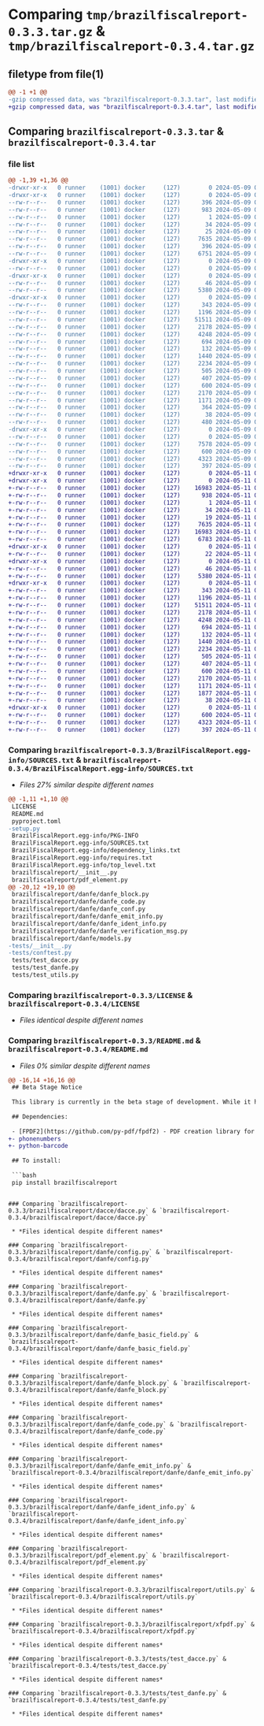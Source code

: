 # Comparing `tmp/brazilfiscalreport-0.3.3.tar.gz` & `tmp/brazilfiscalreport-0.3.4.tar.gz`

## filetype from file(1)

```diff
@@ -1 +1 @@
-gzip compressed data, was "brazilfiscalreport-0.3.3.tar", last modified: Thu May  9 02:21:30 2024, max compression
+gzip compressed data, was "brazilfiscalreport-0.3.4.tar", last modified: Sat May 11 01:51:21 2024, max compression
```

## Comparing `brazilfiscalreport-0.3.3.tar` & `brazilfiscalreport-0.3.4.tar`

### file list

```diff
@@ -1,39 +1,36 @@
-drwxr-xr-x   0 runner    (1001) docker     (127)        0 2024-05-09 02:21:30.384814 brazilfiscalreport-0.3.3/
-drwxr-xr-x   0 runner    (1001) docker     (127)        0 2024-05-09 02:21:30.384814 brazilfiscalreport-0.3.3/BrazilFiscalReport.egg-info/
--rw-r--r--   0 runner    (1001) docker     (127)      396 2024-05-09 02:21:30.000000 brazilfiscalreport-0.3.3/BrazilFiscalReport.egg-info/PKG-INFO
--rw-r--r--   0 runner    (1001) docker     (127)      983 2024-05-09 02:21:30.000000 brazilfiscalreport-0.3.3/BrazilFiscalReport.egg-info/SOURCES.txt
--rw-r--r--   0 runner    (1001) docker     (127)        1 2024-05-09 02:21:30.000000 brazilfiscalreport-0.3.3/BrazilFiscalReport.egg-info/dependency_links.txt
--rw-r--r--   0 runner    (1001) docker     (127)       34 2024-05-09 02:21:30.000000 brazilfiscalreport-0.3.3/BrazilFiscalReport.egg-info/requires.txt
--rw-r--r--   0 runner    (1001) docker     (127)       25 2024-05-09 02:21:30.000000 brazilfiscalreport-0.3.3/BrazilFiscalReport.egg-info/top_level.txt
--rw-r--r--   0 runner    (1001) docker     (127)     7635 2024-05-09 02:21:26.000000 brazilfiscalreport-0.3.3/LICENSE
--rw-r--r--   0 runner    (1001) docker     (127)      396 2024-05-09 02:21:30.384814 brazilfiscalreport-0.3.3/PKG-INFO
--rw-r--r--   0 runner    (1001) docker     (127)     6751 2024-05-09 02:21:26.000000 brazilfiscalreport-0.3.3/README.md
-drwxr-xr-x   0 runner    (1001) docker     (127)        0 2024-05-09 02:21:30.380814 brazilfiscalreport-0.3.3/brazilfiscalreport/
--rw-r--r--   0 runner    (1001) docker     (127)        0 2024-05-09 02:21:26.000000 brazilfiscalreport-0.3.3/brazilfiscalreport/__init__.py
-drwxr-xr-x   0 runner    (1001) docker     (127)        0 2024-05-09 02:21:30.380814 brazilfiscalreport-0.3.3/brazilfiscalreport/dacce/
--rw-r--r--   0 runner    (1001) docker     (127)       46 2024-05-09 02:21:26.000000 brazilfiscalreport-0.3.3/brazilfiscalreport/dacce/__init__.py
--rw-r--r--   0 runner    (1001) docker     (127)     5380 2024-05-09 02:21:26.000000 brazilfiscalreport-0.3.3/brazilfiscalreport/dacce/dacce.py
-drwxr-xr-x   0 runner    (1001) docker     (127)        0 2024-05-09 02:21:30.384814 brazilfiscalreport-0.3.3/brazilfiscalreport/danfe/
--rw-r--r--   0 runner    (1001) docker     (127)      343 2024-05-09 02:21:26.000000 brazilfiscalreport-0.3.3/brazilfiscalreport/danfe/__init__.py
--rw-r--r--   0 runner    (1001) docker     (127)     1196 2024-05-09 02:21:26.000000 brazilfiscalreport-0.3.3/brazilfiscalreport/danfe/config.py
--rw-r--r--   0 runner    (1001) docker     (127)    51511 2024-05-09 02:21:26.000000 brazilfiscalreport-0.3.3/brazilfiscalreport/danfe/danfe.py
--rw-r--r--   0 runner    (1001) docker     (127)     2178 2024-05-09 02:21:26.000000 brazilfiscalreport-0.3.3/brazilfiscalreport/danfe/danfe_basic_field.py
--rw-r--r--   0 runner    (1001) docker     (127)     4248 2024-05-09 02:21:26.000000 brazilfiscalreport-0.3.3/brazilfiscalreport/danfe/danfe_block.py
--rw-r--r--   0 runner    (1001) docker     (127)      694 2024-05-09 02:21:26.000000 brazilfiscalreport-0.3.3/brazilfiscalreport/danfe/danfe_code.py
--rw-r--r--   0 runner    (1001) docker     (127)      132 2024-05-09 02:21:26.000000 brazilfiscalreport-0.3.3/brazilfiscalreport/danfe/danfe_conf.py
--rw-r--r--   0 runner    (1001) docker     (127)     1440 2024-05-09 02:21:26.000000 brazilfiscalreport-0.3.3/brazilfiscalreport/danfe/danfe_emit_info.py
--rw-r--r--   0 runner    (1001) docker     (127)     2234 2024-05-09 02:21:26.000000 brazilfiscalreport-0.3.3/brazilfiscalreport/danfe/danfe_ident_info.py
--rw-r--r--   0 runner    (1001) docker     (127)      505 2024-05-09 02:21:26.000000 brazilfiscalreport-0.3.3/brazilfiscalreport/danfe/danfe_verification_msg.py
--rw-r--r--   0 runner    (1001) docker     (127)      407 2024-05-09 02:21:26.000000 brazilfiscalreport-0.3.3/brazilfiscalreport/danfe/models.py
--rw-r--r--   0 runner    (1001) docker     (127)      600 2024-05-09 02:21:26.000000 brazilfiscalreport-0.3.3/brazilfiscalreport/pdf_element.py
--rw-r--r--   0 runner    (1001) docker     (127)     2170 2024-05-09 02:21:26.000000 brazilfiscalreport-0.3.3/brazilfiscalreport/utils.py
--rw-r--r--   0 runner    (1001) docker     (127)     1171 2024-05-09 02:21:26.000000 brazilfiscalreport-0.3.3/brazilfiscalreport/xfpdf.py
--rw-r--r--   0 runner    (1001) docker     (127)      364 2024-05-09 02:21:26.000000 brazilfiscalreport-0.3.3/pyproject.toml
--rw-r--r--   0 runner    (1001) docker     (127)       38 2024-05-09 02:21:30.384814 brazilfiscalreport-0.3.3/setup.cfg
--rw-r--r--   0 runner    (1001) docker     (127)      480 2024-05-09 02:21:26.000000 brazilfiscalreport-0.3.3/setup.py
-drwxr-xr-x   0 runner    (1001) docker     (127)        0 2024-05-09 02:21:30.384814 brazilfiscalreport-0.3.3/tests/
--rw-r--r--   0 runner    (1001) docker     (127)        0 2024-05-09 02:21:26.000000 brazilfiscalreport-0.3.3/tests/__init__.py
--rw-r--r--   0 runner    (1001) docker     (127)     7578 2024-05-09 02:21:26.000000 brazilfiscalreport-0.3.3/tests/conftest.py
--rw-r--r--   0 runner    (1001) docker     (127)      600 2024-05-09 02:21:26.000000 brazilfiscalreport-0.3.3/tests/test_dacce.py
--rw-r--r--   0 runner    (1001) docker     (127)     4323 2024-05-09 02:21:26.000000 brazilfiscalreport-0.3.3/tests/test_danfe.py
--rw-r--r--   0 runner    (1001) docker     (127)      397 2024-05-09 02:21:26.000000 brazilfiscalreport-0.3.3/tests/test_utils.py
+drwxr-xr-x   0 runner    (1001) docker     (127)        0 2024-05-11 01:51:21.779507 brazilfiscalreport-0.3.4/
+drwxr-xr-x   0 runner    (1001) docker     (127)        0 2024-05-11 01:51:21.779507 brazilfiscalreport-0.3.4/BrazilFiscalReport.egg-info/
+-rw-r--r--   0 runner    (1001) docker     (127)    16983 2024-05-11 01:51:21.000000 brazilfiscalreport-0.3.4/BrazilFiscalReport.egg-info/PKG-INFO
+-rw-r--r--   0 runner    (1001) docker     (127)      938 2024-05-11 01:51:21.000000 brazilfiscalreport-0.3.4/BrazilFiscalReport.egg-info/SOURCES.txt
+-rw-r--r--   0 runner    (1001) docker     (127)        1 2024-05-11 01:51:21.000000 brazilfiscalreport-0.3.4/BrazilFiscalReport.egg-info/dependency_links.txt
+-rw-r--r--   0 runner    (1001) docker     (127)       34 2024-05-11 01:51:21.000000 brazilfiscalreport-0.3.4/BrazilFiscalReport.egg-info/requires.txt
+-rw-r--r--   0 runner    (1001) docker     (127)       19 2024-05-11 01:51:21.000000 brazilfiscalreport-0.3.4/BrazilFiscalReport.egg-info/top_level.txt
+-rw-r--r--   0 runner    (1001) docker     (127)     7635 2024-05-11 01:51:17.000000 brazilfiscalreport-0.3.4/LICENSE
+-rw-r--r--   0 runner    (1001) docker     (127)    16983 2024-05-11 01:51:21.779507 brazilfiscalreport-0.3.4/PKG-INFO
+-rw-r--r--   0 runner    (1001) docker     (127)     6783 2024-05-11 01:51:17.000000 brazilfiscalreport-0.3.4/README.md
+drwxr-xr-x   0 runner    (1001) docker     (127)        0 2024-05-11 01:51:21.775507 brazilfiscalreport-0.3.4/brazilfiscalreport/
+-rw-r--r--   0 runner    (1001) docker     (127)       22 2024-05-11 01:51:17.000000 brazilfiscalreport-0.3.4/brazilfiscalreport/__init__.py
+drwxr-xr-x   0 runner    (1001) docker     (127)        0 2024-05-11 01:51:21.775507 brazilfiscalreport-0.3.4/brazilfiscalreport/dacce/
+-rw-r--r--   0 runner    (1001) docker     (127)       46 2024-05-11 01:51:17.000000 brazilfiscalreport-0.3.4/brazilfiscalreport/dacce/__init__.py
+-rw-r--r--   0 runner    (1001) docker     (127)     5380 2024-05-11 01:51:17.000000 brazilfiscalreport-0.3.4/brazilfiscalreport/dacce/dacce.py
+drwxr-xr-x   0 runner    (1001) docker     (127)        0 2024-05-11 01:51:21.779507 brazilfiscalreport-0.3.4/brazilfiscalreport/danfe/
+-rw-r--r--   0 runner    (1001) docker     (127)      343 2024-05-11 01:51:17.000000 brazilfiscalreport-0.3.4/brazilfiscalreport/danfe/__init__.py
+-rw-r--r--   0 runner    (1001) docker     (127)     1196 2024-05-11 01:51:17.000000 brazilfiscalreport-0.3.4/brazilfiscalreport/danfe/config.py
+-rw-r--r--   0 runner    (1001) docker     (127)    51511 2024-05-11 01:51:17.000000 brazilfiscalreport-0.3.4/brazilfiscalreport/danfe/danfe.py
+-rw-r--r--   0 runner    (1001) docker     (127)     2178 2024-05-11 01:51:17.000000 brazilfiscalreport-0.3.4/brazilfiscalreport/danfe/danfe_basic_field.py
+-rw-r--r--   0 runner    (1001) docker     (127)     4248 2024-05-11 01:51:17.000000 brazilfiscalreport-0.3.4/brazilfiscalreport/danfe/danfe_block.py
+-rw-r--r--   0 runner    (1001) docker     (127)      694 2024-05-11 01:51:17.000000 brazilfiscalreport-0.3.4/brazilfiscalreport/danfe/danfe_code.py
+-rw-r--r--   0 runner    (1001) docker     (127)      132 2024-05-11 01:51:17.000000 brazilfiscalreport-0.3.4/brazilfiscalreport/danfe/danfe_conf.py
+-rw-r--r--   0 runner    (1001) docker     (127)     1440 2024-05-11 01:51:17.000000 brazilfiscalreport-0.3.4/brazilfiscalreport/danfe/danfe_emit_info.py
+-rw-r--r--   0 runner    (1001) docker     (127)     2234 2024-05-11 01:51:17.000000 brazilfiscalreport-0.3.4/brazilfiscalreport/danfe/danfe_ident_info.py
+-rw-r--r--   0 runner    (1001) docker     (127)      505 2024-05-11 01:51:17.000000 brazilfiscalreport-0.3.4/brazilfiscalreport/danfe/danfe_verification_msg.py
+-rw-r--r--   0 runner    (1001) docker     (127)      407 2024-05-11 01:51:17.000000 brazilfiscalreport-0.3.4/brazilfiscalreport/danfe/models.py
+-rw-r--r--   0 runner    (1001) docker     (127)      600 2024-05-11 01:51:17.000000 brazilfiscalreport-0.3.4/brazilfiscalreport/pdf_element.py
+-rw-r--r--   0 runner    (1001) docker     (127)     2170 2024-05-11 01:51:17.000000 brazilfiscalreport-0.3.4/brazilfiscalreport/utils.py
+-rw-r--r--   0 runner    (1001) docker     (127)     1171 2024-05-11 01:51:17.000000 brazilfiscalreport-0.3.4/brazilfiscalreport/xfpdf.py
+-rw-r--r--   0 runner    (1001) docker     (127)     1877 2024-05-11 01:51:17.000000 brazilfiscalreport-0.3.4/pyproject.toml
+-rw-r--r--   0 runner    (1001) docker     (127)       38 2024-05-11 01:51:21.779507 brazilfiscalreport-0.3.4/setup.cfg
+drwxr-xr-x   0 runner    (1001) docker     (127)        0 2024-05-11 01:51:21.779507 brazilfiscalreport-0.3.4/tests/
+-rw-r--r--   0 runner    (1001) docker     (127)      600 2024-05-11 01:51:17.000000 brazilfiscalreport-0.3.4/tests/test_dacce.py
+-rw-r--r--   0 runner    (1001) docker     (127)     4323 2024-05-11 01:51:17.000000 brazilfiscalreport-0.3.4/tests/test_danfe.py
+-rw-r--r--   0 runner    (1001) docker     (127)      397 2024-05-11 01:51:17.000000 brazilfiscalreport-0.3.4/tests/test_utils.py
```

### Comparing `brazilfiscalreport-0.3.3/BrazilFiscalReport.egg-info/SOURCES.txt` & `brazilfiscalreport-0.3.4/BrazilFiscalReport.egg-info/SOURCES.txt`

 * *Files 27% similar despite different names*

```diff
@@ -1,11 +1,10 @@
 LICENSE
 README.md
 pyproject.toml
-setup.py
 BrazilFiscalReport.egg-info/PKG-INFO
 BrazilFiscalReport.egg-info/SOURCES.txt
 BrazilFiscalReport.egg-info/dependency_links.txt
 BrazilFiscalReport.egg-info/requires.txt
 BrazilFiscalReport.egg-info/top_level.txt
 brazilfiscalreport/__init__.py
 brazilfiscalreport/pdf_element.py
@@ -20,12 +19,10 @@
 brazilfiscalreport/danfe/danfe_block.py
 brazilfiscalreport/danfe/danfe_code.py
 brazilfiscalreport/danfe/danfe_conf.py
 brazilfiscalreport/danfe/danfe_emit_info.py
 brazilfiscalreport/danfe/danfe_ident_info.py
 brazilfiscalreport/danfe/danfe_verification_msg.py
 brazilfiscalreport/danfe/models.py
-tests/__init__.py
-tests/conftest.py
 tests/test_dacce.py
 tests/test_danfe.py
 tests/test_utils.py
```

### Comparing `brazilfiscalreport-0.3.3/LICENSE` & `brazilfiscalreport-0.3.4/LICENSE`

 * *Files identical despite different names*

### Comparing `brazilfiscalreport-0.3.3/README.md` & `brazilfiscalreport-0.3.4/README.md`

 * *Files 0% similar despite different names*

```diff
@@ -16,14 +16,16 @@
 ## Beta Stage Notice
 
 This library is currently in the beta stage of development. While it has many of the intended features implemented, it is still undergoing testing and improvements. Users should note that during this phase, functionality may change and some instability may occur. We welcome feedback on any issues or suggestions for enhancements. Use in production environments should be approached with caution.
 
 ## Dependencies:
 
 - [FPDF2](https://github.com/py-pdf/fpdf2) - PDF creation library for Python
+- phonenumbers
+- python-barcode
 
 ## To install:
 
 ```bash
 pip install brazilfiscalreport
 ```
```

### Comparing `brazilfiscalreport-0.3.3/brazilfiscalreport/dacce/dacce.py` & `brazilfiscalreport-0.3.4/brazilfiscalreport/dacce/dacce.py`

 * *Files identical despite different names*

### Comparing `brazilfiscalreport-0.3.3/brazilfiscalreport/danfe/config.py` & `brazilfiscalreport-0.3.4/brazilfiscalreport/danfe/config.py`

 * *Files identical despite different names*

### Comparing `brazilfiscalreport-0.3.3/brazilfiscalreport/danfe/danfe.py` & `brazilfiscalreport-0.3.4/brazilfiscalreport/danfe/danfe.py`

 * *Files identical despite different names*

### Comparing `brazilfiscalreport-0.3.3/brazilfiscalreport/danfe/danfe_basic_field.py` & `brazilfiscalreport-0.3.4/brazilfiscalreport/danfe/danfe_basic_field.py`

 * *Files identical despite different names*

### Comparing `brazilfiscalreport-0.3.3/brazilfiscalreport/danfe/danfe_block.py` & `brazilfiscalreport-0.3.4/brazilfiscalreport/danfe/danfe_block.py`

 * *Files identical despite different names*

### Comparing `brazilfiscalreport-0.3.3/brazilfiscalreport/danfe/danfe_code.py` & `brazilfiscalreport-0.3.4/brazilfiscalreport/danfe/danfe_code.py`

 * *Files identical despite different names*

### Comparing `brazilfiscalreport-0.3.3/brazilfiscalreport/danfe/danfe_emit_info.py` & `brazilfiscalreport-0.3.4/brazilfiscalreport/danfe/danfe_emit_info.py`

 * *Files identical despite different names*

### Comparing `brazilfiscalreport-0.3.3/brazilfiscalreport/danfe/danfe_ident_info.py` & `brazilfiscalreport-0.3.4/brazilfiscalreport/danfe/danfe_ident_info.py`

 * *Files identical despite different names*

### Comparing `brazilfiscalreport-0.3.3/brazilfiscalreport/pdf_element.py` & `brazilfiscalreport-0.3.4/brazilfiscalreport/pdf_element.py`

 * *Files identical despite different names*

### Comparing `brazilfiscalreport-0.3.3/brazilfiscalreport/utils.py` & `brazilfiscalreport-0.3.4/brazilfiscalreport/utils.py`

 * *Files identical despite different names*

### Comparing `brazilfiscalreport-0.3.3/brazilfiscalreport/xfpdf.py` & `brazilfiscalreport-0.3.4/brazilfiscalreport/xfpdf.py`

 * *Files identical despite different names*

### Comparing `brazilfiscalreport-0.3.3/tests/test_dacce.py` & `brazilfiscalreport-0.3.4/tests/test_dacce.py`

 * *Files identical despite different names*

### Comparing `brazilfiscalreport-0.3.3/tests/test_danfe.py` & `brazilfiscalreport-0.3.4/tests/test_danfe.py`

 * *Files identical despite different names*

